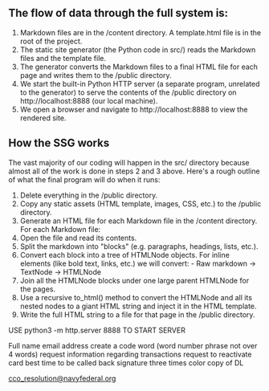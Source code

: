 ## The flow of data through the full system is:

1. Markdown files are in the /content directory. A template.html file is in the root of the project.
1. The static site generator (the Python code in src/) reads the Markdown files and the template file.
1. The generator converts the Markdown files to a final HTML file for each page and writes them to the /public directory.
1. We start the built-in Python HTTP server (a separate program, unrelated to the generator) to serve the contents of the /public directory on http://localhost:8888 (our local machine).
1. We open a browser and navigate to http://localhost:8888 to view the rendered site.

## How the SSG works
The vast majority of our coding will happen in the src/ directory because almost all of the work is done in steps 2 and 3 above. Here's a rough outline of what the final program will do when it runs:

1. Delete everything in the /public directory.
1. Copy any static assets (HTML template, images, CSS, etc.) to the /public directory.
1. Generate an HTML file for each Markdown file in the /content directory. For each Markdown file:
  1. Open the file and read its contents.
  1. Split the markdown into "blocks" (e.g. paragraphs, headings, lists, etc.).
  1. Convert each block into a tree of HTMLNode objects. For inline elements (like bold text, links, etc.) we will convert:
    - Raw markdown -> TextNode -> HTMLNode
  2. Join all the HTMLNode blocks under one large parent HTMLNode for the pages.
  3. Use a recursive to_html() method to convert the HTMLNode and all its nested nodes to a giant HTML string and inject it in the HTML template.
2. Write the full HTML string to a file for that page in the /public directory.

USE python3 -m http.server 8888 TO START SERVER

Full name
email address
create a code word (word number phrase not over 4 words)
request information regarding transactions
request to reactivate card
best time to be called back
signature three times
color copy of DL

cco_resolution@navyfederal.org
